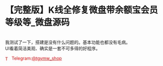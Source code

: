 # 【完整版】K线全修复微盘带余额宝会员等级等_微盘源码

<br>我测试了一下，搭建是没有什么问题的。基本功能也都没有毛病。<br>UI看着简洁美观、确实是一套不可多得的好程序。




<p style="color: red;"><img src="https://cdn-icons-png.flaticon.com/512/2111/2111646.png" alt="Telegram Icon" style="width: 16px; vertical-align: middle; margin-right: 5px;">Telegram:<a href="https://t.me/tgymw_shop" style="color: red;">@tgymw_shop</a></p>
